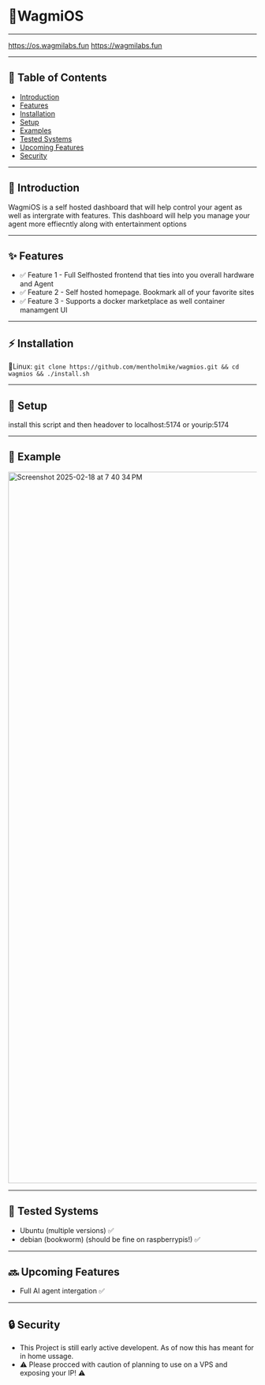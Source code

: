 # 💾WagmiOS

---

https://os.wagmilabs.fun
https://wagmilabs.fun

---


## 📌 Table of Contents
- [Introduction](#introduction)
- [Features](#features)
- [Installation](#installation)
- [Setup](#usage)
- [Examples](#examples)
- [Tested Systems](#tests)
- [Upcoming Features](#upcoming)
- [Security](#security)




---

## 📖 Introduction

WagmiOS is a self hosted dashboard that will help control your agent as well as intergrate with features. This dashboard will help you manage your agent more effiecntly along with entertainment options

---

## ✨ Features

- ✅ Feature 1 - Full Selfhosted frontend that ties into you overall hardware and Agent 
- ✅ Feature 2 - Self hosted homepage. Bookmark all of your favorite sites
- ✅ Feature 3 - Supports a docker marketplace as well container manamgent UI

---

## ⚡ Installation
🐧Linux: `git clone https://github.com/mentholmike/wagmios.git && cd wagmios && ./install.sh`


---

## 🔧 **Setup**
install this script and then headover to localhost:5174 or yourip:5174


---


## 🐧 **Example**


<img width="1439" alt="Screenshot 2025-02-18 at 7 40 34 PM" src="https://github.com/user-attachments/assets/be9df67c-849f-49c8-82ea-b4e1a317b630" />


---

## 💾 **Tested Systems**
-  Ubuntu (multiple versions) ✅
-  debian (bookworm) (should be fine on raspberrypis!) ✅


---

## 🔜 **Upcoming Features**
- Full AI agent intergation ✅



---

## 🔒 **Security**
- This Project is still early active developent. As of now this has meant for in home ussage.
-  ⚠️ Please procced with caution of planning to use on a VPS and exposing your IP! ⚠️

